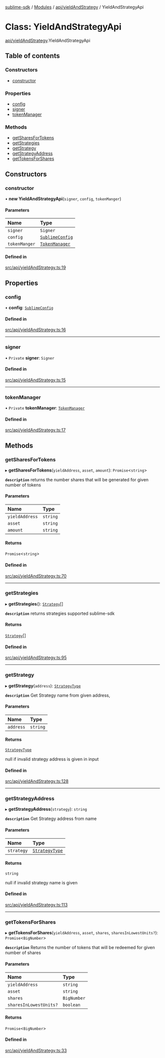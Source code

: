 [sublime-sdk](../README.md) / [Modules](../modules.md) / [api/yieldAndStrategy](../modules/api_yieldAndStrategy.md) / YieldAndStrategyApi

# Class: YieldAndStrategyApi

[api/yieldAndStrategy](../modules/api_yieldAndStrategy.md).YieldAndStrategyApi

## Table of contents

### Constructors

- [constructor](api_yieldAndStrategy.YieldAndStrategyApi.md#constructor)

### Properties

- [config](api_yieldAndStrategy.YieldAndStrategyApi.md#config)
- [signer](api_yieldAndStrategy.YieldAndStrategyApi.md#signer)
- [tokenManager](api_yieldAndStrategy.YieldAndStrategyApi.md#tokenmanager)

### Methods

- [getSharesForTokens](api_yieldAndStrategy.YieldAndStrategyApi.md#getsharesfortokens)
- [getStrategies](api_yieldAndStrategy.YieldAndStrategyApi.md#getstrategies)
- [getStrategy](api_yieldAndStrategy.YieldAndStrategyApi.md#getstrategy)
- [getStrategyAddress](api_yieldAndStrategy.YieldAndStrategyApi.md#getstrategyaddress)
- [getTokensForShares](api_yieldAndStrategy.YieldAndStrategyApi.md#gettokensforshares)

## Constructors

### constructor

• **new YieldAndStrategyApi**(`signer`, `config`, `tokenManger`)

#### Parameters

| Name | Type |
| :------ | :------ |
| `signer` | `Signer` |
| `config` | [`SublimeConfig`](../interfaces/types_sublimeConfig.SublimeConfig.md) |
| `tokenManger` | [`TokenManager`](tokenManager.TokenManager.md) |

#### Defined in

[src/api/yieldAndStrategy.ts:19](https://github.com/sublime-finance/sublime-sdk/blob/a849f6d/src/api/yieldAndStrategy.ts#L19)

## Properties

### config

• **config**: [`SublimeConfig`](../interfaces/types_sublimeConfig.SublimeConfig.md)

#### Defined in

[src/api/yieldAndStrategy.ts:16](https://github.com/sublime-finance/sublime-sdk/blob/a849f6d/src/api/yieldAndStrategy.ts#L16)

___

### signer

• `Private` **signer**: `Signer`

#### Defined in

[src/api/yieldAndStrategy.ts:15](https://github.com/sublime-finance/sublime-sdk/blob/a849f6d/src/api/yieldAndStrategy.ts#L15)

___

### tokenManager

• `Private` **tokenManager**: [`TokenManager`](tokenManager.TokenManager.md)

#### Defined in

[src/api/yieldAndStrategy.ts:17](https://github.com/sublime-finance/sublime-sdk/blob/a849f6d/src/api/yieldAndStrategy.ts#L17)

## Methods

### getSharesForTokens

▸ **getSharesForTokens**(`yieldAddress`, `asset`, `amount`): `Promise`<`string`\>

**`description`** returns the number shares that will be generated for given number of tokens

#### Parameters

| Name | Type |
| :------ | :------ |
| `yieldAddress` | `string` |
| `asset` | `string` |
| `amount` | `string` |

#### Returns

`Promise`<`string`\>

#### Defined in

[src/api/yieldAndStrategy.ts:70](https://github.com/sublime-finance/sublime-sdk/blob/a849f6d/src/api/yieldAndStrategy.ts#L70)

___

### getStrategies

▸ **getStrategies**(): [`Strategy`](../interfaces/types_Types.Strategy.md)[]

**`description`** returns strategies supported sublime-sdk

#### Returns

[`Strategy`](../interfaces/types_Types.Strategy.md)[]

#### Defined in

[src/api/yieldAndStrategy.ts:95](https://github.com/sublime-finance/sublime-sdk/blob/a849f6d/src/api/yieldAndStrategy.ts#L95)

___

### getStrategy

▸ **getStrategy**(`address`): [`StrategyType`](../enums/types_Types.StrategyType.md)

**`description`** Get Strategy name from given address,

#### Parameters

| Name | Type |
| :------ | :------ |
| `address` | `string` |

#### Returns

[`StrategyType`](../enums/types_Types.StrategyType.md)

null if invalid strategy address is given in input

#### Defined in

[src/api/yieldAndStrategy.ts:128](https://github.com/sublime-finance/sublime-sdk/blob/a849f6d/src/api/yieldAndStrategy.ts#L128)

___

### getStrategyAddress

▸ **getStrategyAddress**(`strategy`): `string`

**`description`** Get Strategy address from name

#### Parameters

| Name | Type |
| :------ | :------ |
| `strategy` | [`StrategyType`](../enums/types_Types.StrategyType.md) |

#### Returns

`string`

null if invalid strategy name is given

#### Defined in

[src/api/yieldAndStrategy.ts:113](https://github.com/sublime-finance/sublime-sdk/blob/a849f6d/src/api/yieldAndStrategy.ts#L113)

___

### getTokensForShares

▸ **getTokensForShares**(`yieldAddress`, `asset`, `shares`, `sharesInLowestUnits?`): `Promise`<`BigNumber`\>

**`description`** Returns the number of tokens that will be redeemed for given number of shares

#### Parameters

| Name | Type |
| :------ | :------ |
| `yieldAddress` | `string` |
| `asset` | `string` |
| `shares` | `BigNumber` |
| `sharesInLowestUnits?` | `boolean` |

#### Returns

`Promise`<`BigNumber`\>

#### Defined in

[src/api/yieldAndStrategy.ts:33](https://github.com/sublime-finance/sublime-sdk/blob/a849f6d/src/api/yieldAndStrategy.ts#L33)
